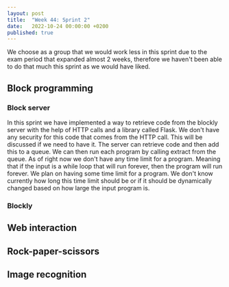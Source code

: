 ```yaml
---
layout: post
title:  "Week 44: Sprint 2"
date:   2022-10-24 00:00:00 +0200
published: true
---
```


We choose as a group that we would work less in this sprint due to the exam period that expanded almost 2 weeks, therefore we haven't been able to do that much this sprint as we would have liked.

## Block programming
### Block server
In this sprint we have implemented a way to retrieve code from the blockly server with the help of HTTP calls and a library called Flask. We don't have any security for this code that comes from the HTTP call. This will be discussed if we need to have it. The server can retrieve code and then add this to a queue. We can then run each program by calling extract from the queue. As of right now we don't have any time limit for a program. Meaning that if the input is a while loop that will run forever, then the program will run forever. We plan on having some time limit for a program. We don't know currently how long this time limit should be or if it should be dynamically changed based on how large the input program is.
### Blockly

## Web interaction

## Rock-paper-scissors


## Image recognition
